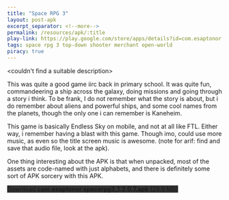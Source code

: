 ```yaml
---
title: "Space RPG 3"
layout: post-apk
excerpt_separator: <!--more-->
permalink: /resources/apk/:title
play-link: https://play.google.com/store/apps/details?id=com.esaptonor.spacerpg3
tags: space rpg 3 top-down shooter merchant open-world
piracy: true
---
```


&lt;couldn't find a suitable description&gt;

This was quite a good game iirc back in primary school. It was quite fun, commandeering a ship across the galaxy, doing missions and going through a story i think. To be frank, I do not remember what the story is about, but i do remember about aliens and powerful ships, and some cool names from the planets, though the only one i can remember is Kaneheim.

This game is basically Endless Sky on mobile, and not at all like FTL. Either way, i remember having a blast with this game. Though imo, could use more music, as even so the title screen music is awesome. (note for arif: find and save that audio file, look at the apk).

One thing interesting about the APK is that when unpacked, most of the assets are code-named with just alphabets, and there is definitely some sort of APK sorcery with this APK.

<div class="text-center">
    <a class="btn btn-dark btn-block w-100" onclick='apk("com.esaptonor.spacerpg3_1.2.0.7.apk")' style="text-decoration: none; background-color: #333;"> Download <b>com.esaptonor.spacerpg3_1.2.0.7.apk</b> (29.9 MB)</a>
</div>
